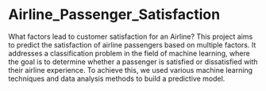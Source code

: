 # Airline_Passenger_Satisfaction
What factors lead to customer satisfaction for an Airline?
This project aims to predict the satisfaction of airline passengers based on multiple factors. It addresses a classification problem in the field of machine learning, where the goal is to determine whether a passenger is satisfied or dissatisfied with their airline experience. To achieve this, we used various machine learning techniques and data analysis methods to build a predictive model.
